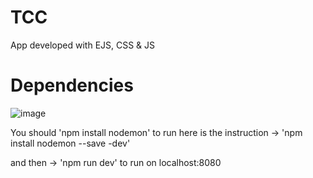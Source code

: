 # TCC
App developed with EJS, CSS & JS



# Dependencies

![image](https://user-images.githubusercontent.com/73304785/234932018-0f673e17-9fff-42fb-8ba2-4eac913790b5.png)


  You should 'npm install nodemon' to run 
here is the instruction ->   'npm install nodemon --save -dev' 

 and then -> 'npm run dev' to run on localhost:8080
